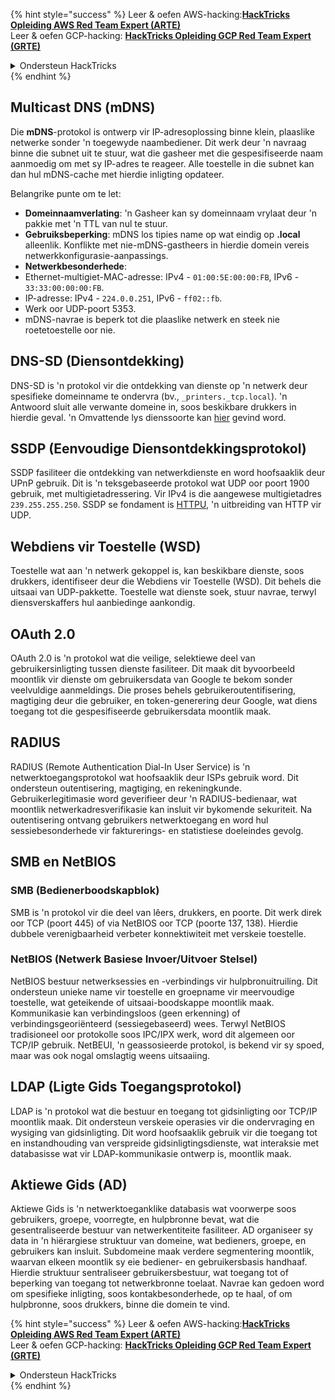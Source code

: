 {% hint style="success" %}
Leer & oefen AWS-hacking:<img src="/.gitbook/assets/arte.png" alt="" data-size="line">[**HackTricks Opleiding AWS Red Team Expert (ARTE)**](https://training.hacktricks.xyz/courses/arte)<img src="/.gitbook/assets/arte.png" alt="" data-size="line">\
Leer & oefen GCP-hacking: <img src="/.gitbook/assets/grte.png" alt="" data-size="line">[**HackTricks Opleiding GCP Red Team Expert (GRTE)**<img src="/.gitbook/assets/grte.png" alt="" data-size="line">](https://training.hacktricks.xyz/courses/grte)

<details>

<summary>Ondersteun HackTricks</summary>

* Controleer die [**inskrywingsplanne**](https://github.com/sponsors/carlospolop)!
* **Sluit aan by die** 💬 [**Discord-groep**](https://discord.gg/hRep4RUj7f) of die [**telegram-groep**](https://t.me/peass) of **volg** ons op **Twitter** 🐦 [**@hacktricks\_live**](https://twitter.com/hacktricks\_live)**.**
* **Deel hack-truuks deur PR's in te dien by die** [**HackTricks**](https://github.com/carlospolop/hacktricks) en [**HackTricks Cloud**](https://github.com/carlospolop/hacktricks-cloud) github-opslag.

</details>
{% endhint %}


## Multicast DNS (mDNS)

Die **mDNS**-protokol is ontwerp vir IP-adresoplossing binne klein, plaaslike netwerke sonder 'n toegewyde naambediener. Dit werk deur 'n navraag binne die subnet uit te stuur, wat die gasheer met die gespesifiseerde naam aanmoedig om met sy IP-adres te reageer. Alle toestelle in die subnet kan dan hul mDNS-cache met hierdie inligting opdateer.

Belangrike punte om te let:
- **Domeinnaamverlating**: 'n Gasheer kan sy domeinnaam vrylaat deur 'n pakkie met 'n TTL van nul te stuur.
- **Gebruiksbeperking**: mDNS los tipies name op wat eindig op **.local** alleenlik. Konflikte met nie-mDNS-gastheers in hierdie domein vereis netwerkkonfigurasie-aanpassings.
- **Netwerkbesonderhede**:
- Ethernet-multigiet-MAC-adresse: IPv4 - `01:00:5E:00:00:FB`, IPv6 - `33:33:00:00:00:FB`.
- IP-adresse: IPv4 - `224.0.0.251`, IPv6 - `ff02::fb`.
- Werk oor UDP-poort 5353.
- mDNS-navrae is beperk tot die plaaslike netwerk en steek nie roetetoestelle oor nie.

## DNS-SD (Diensontdekking)

DNS-SD is 'n protokol vir die ontdekking van dienste op 'n netwerk deur spesifieke domeinname te ondervra (bv., `_printers._tcp.local`). 'n Antwoord sluit alle verwante domeine in, soos beskikbare drukkers in hierdie geval. 'n Omvattende lys dienssoorte kan [hier](http://www.dns-sd.org/ServiceTypes.html) gevind word.

## SSDP (Eenvoudige Diensontdekkingsprotokol)

SSDP fasiliteer die ontdekking van netwerkdienste en word hoofsaaklik deur UPnP gebruik. Dit is 'n teksgebaseerde protokol wat UDP oor poort 1900 gebruik, met multigietadressering. Vir IPv4 is die aangewese multigietadres `239.255.255.250`. SSDP se fondament is [HTTPU](https://en.wikipedia.org/wiki/HTTPU), 'n uitbreiding van HTTP vir UDP.


## Webdiens vir Toestelle (WSD)
Toestelle wat aan 'n netwerk gekoppel is, kan beskikbare dienste, soos drukkers, identifiseer deur die Webdiens vir Toestelle (WSD). Dit behels die uitsaai van UDP-pakkette. Toestelle wat dienste soek, stuur navrae, terwyl diensverskaffers hul aanbiedinge aankondig.

## OAuth 2.0
OAuth 2.0 is 'n protokol wat die veilige, selektiewe deel van gebruikersinligting tussen dienste fasiliteer. Dit maak dit byvoorbeeld moontlik vir dienste om gebruikersdata van Google te bekom sonder veelvuldige aanmeldings. Die proses behels gebruikeroutentifisering, magtiging deur die gebruiker, en token-generering deur Google, wat diens toegang tot die gespesifiseerde gebruikersdata moontlik maak.

## RADIUS
RADIUS (Remote Authentication Dial-In User Service) is 'n netwerktoegangsprotokol wat hoofsaaklik deur ISPs gebruik word. Dit ondersteun outentisering, magtiging, en rekeningkunde. Gebruikerlegitimasie word geverifieer deur 'n RADIUS-bedienaar, wat moontlik netwerkadresverifikasie kan insluit vir bykomende sekuriteit. Na outentisering ontvang gebruikers netwerktoegang en word hul sessiebesonderhede vir fakturerings- en statistiese doeleindes gevolg.

## SMB en NetBIOS

### SMB (Bedienerboodskapblok)
SMB is 'n protokol vir die deel van lêers, drukkers, en poorte. Dit werk direk oor TCP (poort 445) of via NetBIOS oor TCP (poorte 137, 138). Hierdie dubbele verenigbaarheid verbeter konnektiwiteit met verskeie toestelle.

### NetBIOS (Netwerk Basiese Invoer/Uitvoer Stelsel)
NetBIOS bestuur netwerksessies en -verbindings vir hulpbronuitruiling. Dit ondersteun unieke name vir toestelle en groepname vir meervoudige toestelle, wat geteikende of uitsaai-boodskappe moontlik maak. Kommunikasie kan verbindingsloos (geen erkenning) of verbindingsgeoriënteerd (sessiegebaseerd) wees. Terwyl NetBIOS tradisioneel oor protokolle soos IPC/IPX werk, word dit algemeen oor TCP/IP gebruik. NetBEUI, 'n geassosieerde protokol, is bekend vir sy spoed, maar was ook nogal omslagtig weens uitsaaiing.

## LDAP (Ligte Gids Toegangsprotokol)
LDAP is 'n protokol wat die bestuur en toegang tot gidsinligting oor TCP/IP moontlik maak. Dit ondersteun verskeie operasies vir die ondervraging en wysiging van gidsinligting. Dit word hoofsaaklik gebruik vir die toegang tot en instandhouding van verspreide gidsinligtingsdienste, wat interaksie met databasisse wat vir LDAP-kommunikasie ontwerp is, moontlik maak.

## Aktiewe Gids (AD)
Aktiewe Gids is 'n netwerktoeganklike databasis wat voorwerpe soos gebruikers, groepe, voorregte, en hulpbronne bevat, wat die gesentraliseerde bestuur van netwerkentiteite fasiliteer. AD organiseer sy data in 'n hiërargiese struktuur van domeine, wat bedieners, groepe, en gebruikers kan insluit. Subdomeine maak verdere segmentering moontlik, waarvan elkeen moontlik sy eie bediener- en gebruikersbasis handhaaf. Hierdie struktuur sentraliseer gebruikersbestuur, wat toegang tot of beperking van toegang tot netwerkbronne toelaat. Navrae kan gedoen word om spesifieke inligting, soos kontakbesonderhede, op te haal, of om hulpbronne, soos drukkers, binne die domein te vind.


{% hint style="success" %}
Leer & oefen AWS-hacking:<img src="/.gitbook/assets/arte.png" alt="" data-size="line">[**HackTricks Opleiding AWS Red Team Expert (ARTE)**](https://training.hacktricks.xyz/courses/arte)<img src="/.gitbook/assets/arte.png" alt="" data-size="line">\
Leer & oefen GCP-hacking: <img src="/.gitbook/assets/grte.png" alt="" data-size="line">[**HackTricks Opleiding GCP Red Team Expert (GRTE)**<img src="/.gitbook/assets/grte.png" alt="" data-size="line">](https://training.hacktricks.xyz/courses/grte)

<details>

<summary>Ondersteun HackTricks</summary>

* Controleer die [**inskrywingsplanne**](https://github.com/sponsors/carlospolop)!
* **Sluit aan by die** 💬 [**Discord-groep**](https://discord.gg/hRep4RUj7f) of die [**telegram-groep**](https://t.me/peass) of **volg** ons op **Twitter** 🐦 [**@hacktricks\_live**](https://twitter.com/hacktricks\_live)**.**
* **Deel hack-truuks deur PR's in te dien by die** [**HackTricks**](https://github.com/carlospolop/hacktricks) en [**HackTricks Cloud**](https://github.com/carlospolop/hacktricks-cloud) github-opslag.

</details>
{% endhint %}
